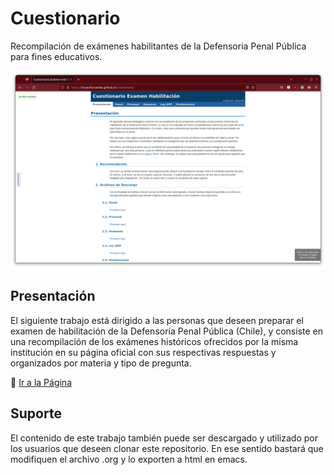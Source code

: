 # Cuestionario

Recompilación de exámenes habilitantes de la Defensoria Penal Pública
para fines educativos.

![Captura de Pantalla](home.png)

## Presentación

El siguiente trabajo está dirigido a las personas que deseen preparar
el examen de habilitación de la Defensoría Penal Pública (Chile), y
consiste en una recompilación de los exámenes históricos ofrecidos por
la misma institución en su página oficial con sus respectivas
respuestas y organizados por materia y tipo de pregunta.

📑 [Ir a la Página](https://lucascfernandez.github.io/cuestionario/)

## Suporte

El contenido de este trabajo también puede ser descargado y utilizado
por los usuarios que deseen clonar este repositorio. En ese sentido
bastará que modifiquen el archivo .org y lo exporten a html en emacs.